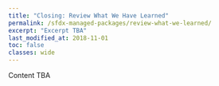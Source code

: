 ```yaml
---
title: "Closing: Review What We Have Learned"
permalink: /sfdx-managed-packages/review-what-we-learned/
excerpt: "Excerpt TBA"
last_modified_at: 2018-11-01
toc: false
classes: wide
---
```



Content TBA